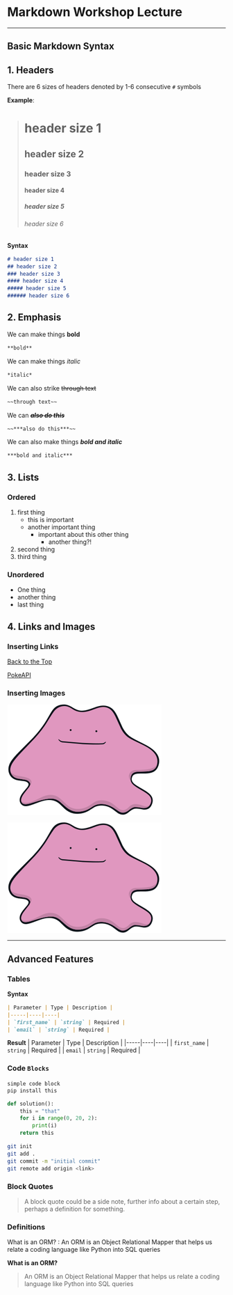 
# Markdown Workshop Lecture

---

## Basic Markdown Syntax

## 1. Headers

There are 6 sizes of headers denoted by 1-6 consecutive `#` symbols

**Example**:

> # header size 1
> ## header size 2
> ### header size 3
> #### header size 4
> ##### header size 5
> ###### header size 6

**Syntax**

```md
# header size 1
## header size 2
### header size 3
#### header size 4
##### header size 5
###### header size 6
```


## 2. Emphasis

We can make things **bold**

```md
**bold**
```

We can make things *italic*
```md
*italic*
```

We can also strike ~~through text~~
```md
~~through text~~
```

We can ~~***also do this***~~
```md
~~***also do this***~~
```

We can also make things ***bold and italic***
```md
***bold and italic***
```


## 3. Lists

### Ordered

1. first thing
    - this is important
    - another important thing
        - important about this other thing
            - another thing?!
1. second thing
1. third thing

### Unordered

- One thing
- another thing
- last thing


## 4. Links and Images

### Inserting Links
[Back to the Top](#basic-markdown-syntax)

[PokeAPI](https://pokeapi.co/ "Link to the PokeAPI website")

### Inserting Images

![An image of Ditto](https://raw.githubusercontent.com/PokeAPI/sprites/master/sprites/pokemon/other/dream-world/132.svg)

![](132.svg)

---

## Advanced Features

### Tables

**Syntax**
```md
| Parameter | Type | Description |
|-----|----|----|
| `first_name` | `string` | Required |
| `email` | `string` | Required |
```

**Result**
| Parameter | Type | Description |
|-----|----|----|
| `first_name` | `string` | Required |
| `email` | `string` | Required |

### Code `Blocks`

```
simple code block
pip install this
```

```python
def solution():
    this = "that"
    for i in range(0, 20, 2):
        print(i)
    return this
```

```bash
git init
git add .
git commit -m "initial commit"
git remote add origin <link>
```

### Block Quotes

> A block quote could be a side note, further info about a certain step, perhaps a definition for something.

### Definitions

What is an ORM?
: An ORM is an Object Relational Mapper that helps us relate a coding language like Python into SQL queries

**What is an ORM?**
> An ORM is an Object Relational Mapper that helps us relate a coding language like Python into SQL queries